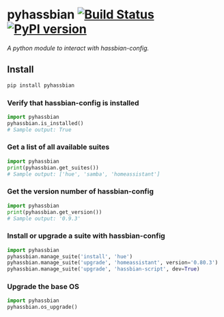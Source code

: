 # pyhassbian [![Build Status](https://travis-ci.com/ludeeus/pyhassbian.svg?branch=master)](https://travis-ci.com/ludeeus/pyhassbian) [![PyPI version](https://badge.fury.io/py/pyhassbian.svg)](https://badge.fury.io/py/pyhassbian)

_A python module to interact with hassbian-config._

## Install

```bash
pip install pyhassbian
```

### Verify that hassbian-config is installed

```python
import pyhassbian
pyhassbian.is_installed()
# Sample output: True
```

### Get a list of all available suites

```python
import pyhassbian
print(pyhassbian.get_suites())
# Sample output: ['hue', 'samba', 'homeassistant']
```

### Get the version number of hassbian-config

```python
import pyhassbian
print(pyhassbian.get_version())
# Sample output: '0.9.3'
```

### Install or upgrade a suite with hassbian-config

```python
import pyhassbian
pyhassbian.manage_suite('install', 'hue')
pyhassbian.manage_suite('upgrade', 'homeassistant', version='0.80.3')
pyhassbian.manage_suite('upgrade', 'hassbian-script', dev=True)
```

### Upgrade the base OS

```python
import pyhassbian
pyhassbian.os_upgrade()
```
